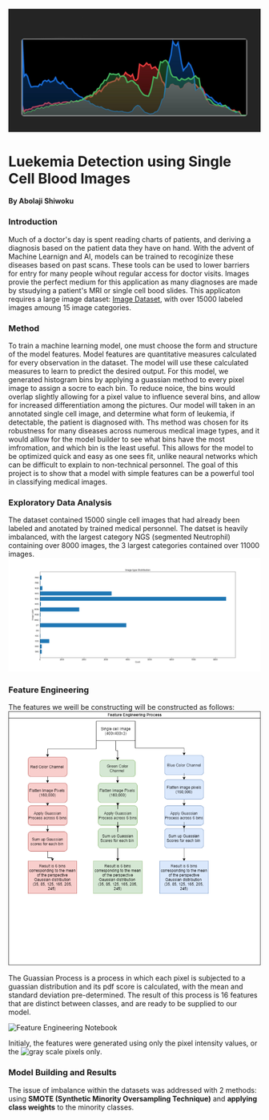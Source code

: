 ![](https://github.com/ashiwoku/blood-leukemia-capstone-/blob/main/soft%20histograms.jpg)

# Luekemia Detection using Single Cell Blood Images 
#### By Abolaji Shiwoku 

### Introduction
  Much of a doctor's day is spent reading charts of patients, and deriving a diagnosis based on the patient data they have on hand. With the advent of Machine Learnign and AI, 
models can be trained to recoginize these diseases based on past scans. These tools can be used to lower barriers for entry for many people wihout regular access for doctor 
visits. Images provie the perfect medium for this application as many diagnoses are made by stsudying a patient's MRI or single cell bood slides. This applicaton requires a 
large image dataset: [Image Dataset](https://wiki.cancerimagingarchive.net/pages/viewpage.action?pageId=61080958#61080958171ba531fc374829b21d3647e95f532c), with over 15000 labeled
images amoung 15 image categories.

### Method
  To train a machine learning model, one must choose the form and structure of the model features. Model features are quantitative measures calculated for every observation in the 
dataset. The model will use these calculated measures to learn to predict the desired output. For this model, we generated histogram bins by applying a guassian method to every
pixel image to assign a socre to each bin. To reduce noice, the bins would overlap slightly allowing for a pixel value to influence several bins, and allow for increased 
differentiation among the pictures. Our model will taken in an annotated single cell image, and determine what form of leukemia, if detectable, the patient is diagnosed with. 
Ths method was chosen for its robustness for many diseases across numerous medical image types, and it would alllow for the model builder to see what bins have the most 
imfromation, and which bin is the least useful. This allows for the model to be optimized quick and easy as one sees fit, unlike neaural networks which can be difficult to explain 
to non-technical personnel. The goal of this project is to show that a model with simple features can be a powerful tool in classifying medical images. 

### Exploratory Data Analysis
  The dataset contained 15000 single cell images that had already been labeled and anotated by trained medical personnel. The datset is heavily imbalanced, with the largest category NGS (segmented Neutrophil) containing over 8000 images, the 3 largest categories contained over 11000 images. 
![](https://github.com/ashiwoku/blood-leukemia-capstone-/blob/main/class_dist.png)

### Feature Engineering 
The features we weill be constructing will be constructed as follows:
![](https://github.com/ashiwoku/blood-leukemia-capstone-/blob/main/templetae.png)

The Guassian Process is a process in which each pixel is subjected to a guassian distribution and its pdf score is calculated, with the mean and standard deviation pre-determined.
The result of this process is 16 features that are distinct between classes, and are ready to be supplied to our model. 

![Feature Engineering Notebook](https://github.com/ashiwoku/blood-leukemia-capstone-/blob/main/feature%20engineering_2%20(3%20colors).ipynb)

Initialy, the features were generated using only the pixel intensity values, or the ![gray scale pixels only](https://github.com/ashiwoku/blood-leukemia-capstone-/blob/main/Feature%20Engineering%20(Gray%20Scale%20Values)). 

### Model Building and Results
  The issue of imbalance within the datasets was addressed with 2 methods: using **SMOTE (Synthetic Minority Oversampling Technique)** and **applying class weights** to the minority classes. 

